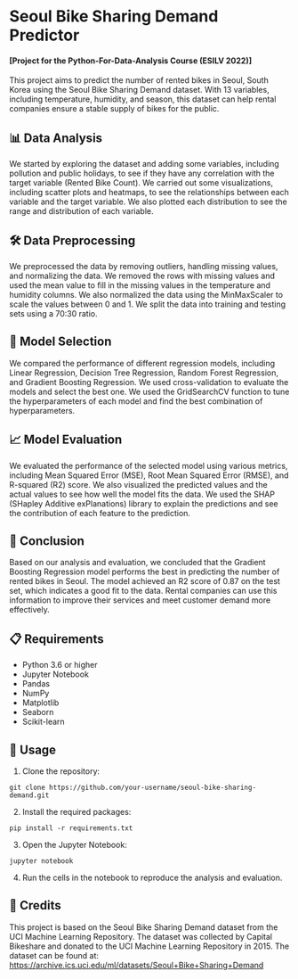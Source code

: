 # Seoul Bike Sharing Demand Predictor

#### [Project for the Python-For-Data-Analysis Course (ESILV 2022)]

This project aims to predict the number of rented bikes in Seoul, South Korea using the Seoul Bike Sharing Demand dataset. With 13 variables, including temperature, humidity, and season, this dataset can help rental companies ensure a stable supply of bikes for the public.

## 📊 Data Analysis

We started by exploring the dataset and adding some variables, including pollution and public holidays, to see if they have any correlation with the target variable (Rented Bike Count). We carried out some visualizations, including scatter plots and heatmaps, to see the relationships between each variable and the target variable. We also plotted each distribution to see the range and distribution of each variable.

## 🛠️ Data Preprocessing

We preprocessed the data by removing outliers, handling missing values, and normalizing the data. We removed the rows with missing values and used the mean value to fill in the missing values in the temperature and humidity columns. We also normalized the data using the MinMaxScaler to scale the values between 0 and 1. We split the data into training and testing sets using a 70:30 ratio.

## 🤖 Model Selection

We compared the performance of different regression models, including Linear Regression, Decision Tree Regression, Random Forest Regression, and Gradient Boosting Regression. We used cross-validation to evaluate the models and select the best one. We used the GridSearchCV function to tune the hyperparameters of each model and find the best combination of hyperparameters.

## 📈 Model Evaluation

We evaluated the performance of the selected model using various metrics, including Mean Squared Error (MSE), Root Mean Squared Error (RMSE), and R-squared (R2) score. We also visualized the predicted values and the actual values to see how well the model fits the data. We used the SHAP (SHapley Additive exPlanations) library to explain the predictions and see the contribution of each feature to the prediction.

## 📝 Conclusion

Based on our analysis and evaluation, we concluded that the Gradient Boosting Regression model performs the best in predicting the number of rented bikes in Seoul. The model achieved an R2 score of 0.87 on the test set, which indicates a good fit to the data. Rental companies can use this information to improve their services and meet customer demand more effectively.

## 📋 Requirements

- Python 3.6 or higher
- Jupyter Notebook
- Pandas
- NumPy
- Matplotlib
- Seaborn
- Scikit-learn

## 🚀 Usage

1. Clone the repository:

```
git clone https://github.com/your-username/seoul-bike-sharing-demand.git
```

2. Install the required packages:

```
pip install -r requirements.txt
```

3. Open the Jupyter Notebook:

```
jupyter notebook
```

4. Run the cells in the notebook to reproduce the analysis and evaluation.

## 🙏 Credits

This project is based on the Seoul Bike Sharing Demand dataset from the UCI Machine Learning Repository. The dataset was collected by Capital Bikeshare and donated to the UCI Machine Learning Repository in 2015. The dataset can be found at: https://archive.ics.uci.edu/ml/datasets/Seoul+Bike+Sharing+Demand
